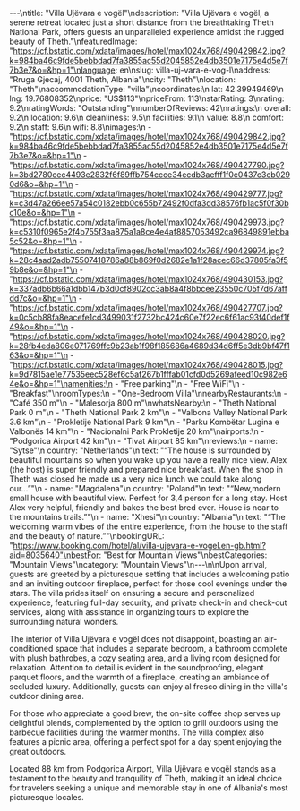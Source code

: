 ---\ntitle: "Villa Ujëvara e vogël"\ndescription: "Villa Ujëvara e vogël, a serene retreat located just a short distance from the breathtaking Theth National Park, offers guests an unparalleled experience amidst the rugged beauty of Theth."\nfeaturedImage: "https://cf.bstatic.com/xdata/images/hotel/max1024x768/490429842.jpg?k=984ba46c9fde5bebbdad7fa3855ac55d2045852e4db3501e7175e4d5e7f7b3e7&o=&hp=1"\nlanguage: en\nslug: villa-uj-vara-e-vog-l\naddress: "Rruga Gjecaj, 4001 Theth, Albania"\ncity: "Theth"\nlocation: "Theth"\naccommodationType: "villa"\ncoordinates:\n  lat: 42.39949469\n  lng: 19.76808352\nprice: "US$113"\npriceFrom: 113\nstarRating: 3\nrating: 9.2\nratingWords: "Outstanding"\nnumberOfReviews: 42\nratings:\n  overall: 9.2\n  location: 9.6\n  cleanliness: 9.5\n  facilities: 9.1\n  value: 8.8\n  comfort: 9.2\n  staff: 9.6\n  wifi: 8.8\nimages:\n  - "https://cf.bstatic.com/xdata/images/hotel/max1024x768/490429842.jpg?k=984ba46c9fde5bebbdad7fa3855ac55d2045852e4db3501e7175e4d5e7f7b3e7&o=&hp=1"\n  - "https://cf.bstatic.com/xdata/images/hotel/max1024x768/490427790.jpg?k=3bd2780cec4493e2832f6f89ffb754ccce34ecdb3aefff1f0c0437c3cb0290d6&o=&hp=1"\n  - "https://cf.bstatic.com/xdata/images/hotel/max1024x768/490429777.jpg?k=c3d47a266ee57a54c0182ebb0c655b72492f0dfa3dd38576fb1ac5f0f30bc10e&o=&hp=1"\n  - "https://cf.bstatic.com/xdata/images/hotel/max1024x768/490429973.jpg?k=c5310f0965e2f4b755f3aa875a1a8ce4e4af8857053492ca96849891ebba5c52&o=&hp=1"\n  - "https://cf.bstatic.com/xdata/images/hotel/max1024x768/490429974.jpg?k=28c4aad2adb75507418786a88b869f0d2682e1a1f28acec66d37805fa3f59b8e&o=&hp=1"\n  - "https://cf.bstatic.com/xdata/images/hotel/max1024x768/490430153.jpg?k=337adb6b66a1dbb147b3d0cf8902cc3ab8a4f8bbcee23550c705f7d67affdd7c&o=&hp=1"\n  - "https://cf.bstatic.com/xdata/images/hotel/max1024x768/490427707.jpg?k=0c5cb88fa8eacefe1cd3499031f2732bc424c60e7f22ec6f61ac93f40def1f49&o=&hp=1"\n  - "https://cf.bstatic.com/xdata/images/hotel/max1024x768/490428020.jpg?k=28fb4eda806e071769ffc9b23ab1f98f185686a4689d34d6ff5e3db9bf47f163&o=&hp=1"\n  - "https://cf.bstatic.com/xdata/images/hotel/max1024x768/490428015.jpg?k=9d7815ae1e77535eec528ef6c5af267b1fffab01cfd0d5269afeed10c982e64e&o=&hp=1"\namenities:\n  - "Free parking"\n  - "Free WiFi"\n  - "Breakfast"\nroomTypes:\n  - "One-Bedroom Villa"\nnearbyRestaurants:\n  - "Café 350 m"\n  - "Malesorja 800 m"\nwhatsNearby:\n  - "Theth National Park 0 m"\n  - "Theth National Park 2 km"\n  - "Valbona Valley National Park 3.6 km"\n  - "Prokletije National Park 9 km"\n  - "Parku Kombëtar Lugina e Valbonës 14 km"\n  - "Nacionalni Park Prokletije 20 km"\nairports:\n  - "Podgorica Airport 42 km"\n  - "Tivat Airport 85 km"\nreviews:\n  - name: "Sytse"\n    country: "Netherlands"\n    text: "“The house is surrounded by beautiful mountains so when you wake up you have a really nice view. Alex (the host) is super friendly and prepared nice breakfast. When the shop in Theth was closed he made us a very nice lunch we could take along our...”"\n  - name: "Magdalena"\n    country: "Poland"\n    text: "“New,modern small house with beautiful view. Perfect for 3,4 person for a long stay. Host Alex very helpful, friendly and bakes the best bred ever. House is near to the mountains trails.”"\n  - name: "Xhesi"\n    country: "Albania"\n    text: "“The welcoming warm vibes of the entire experience, from the house to the staff and the beauty of nature.”"\nbookingURL: "https://www.booking.com/hotel/al/villa-ujevara-e-vogel.en-gb.html?aid=8035640"\nbestFor: "Best for Mountain Views"\nbestCategories: "Mountain Views"\ncategory: "Mountain Views"\n---\n\nUpon arrival, guests are greeted by a picturesque setting that includes a welcoming patio and an inviting outdoor fireplace, perfect for those cool evenings under the stars. The villa prides itself on ensuring a secure and personalized experience, featuring full-day security, and private check-in and check-out services, along with assistance in organizing tours to explore the surrounding natural wonders.

The interior of Villa Ujëvara e vogël does not disappoint, boasting an air-conditioned space that includes a separate bedroom, a bathroom complete with plush bathrobes, a cozy seating area, and a living room designed for relaxation. Attention to detail is evident in the soundproofing, elegant parquet floors, and the warmth of a fireplace, creating an ambiance of secluded luxury. Additionally, guests can enjoy al fresco dining in the villa's outdoor dining area.

For those who appreciate a good brew, the on-site coffee shop serves up delightful blends, complemented by the option to grill outdoors using the barbecue facilities during the warmer months. The villa complex also features a picnic area, offering a perfect spot for a day spent enjoying the great outdoors.

Located 88 km from Podgorica Airport, Villa Ujëvara e vogël stands as a testament to the beauty and tranquility of Theth, making it an ideal choice for travelers seeking a unique and memorable stay in one of Albania's most picturesque locales.